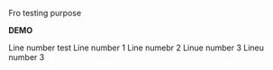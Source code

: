 
Fro testing purpose

**DEMO**

Line number test
Line number 1
Line numebr 2
Linue number 3
Lineu number 3

